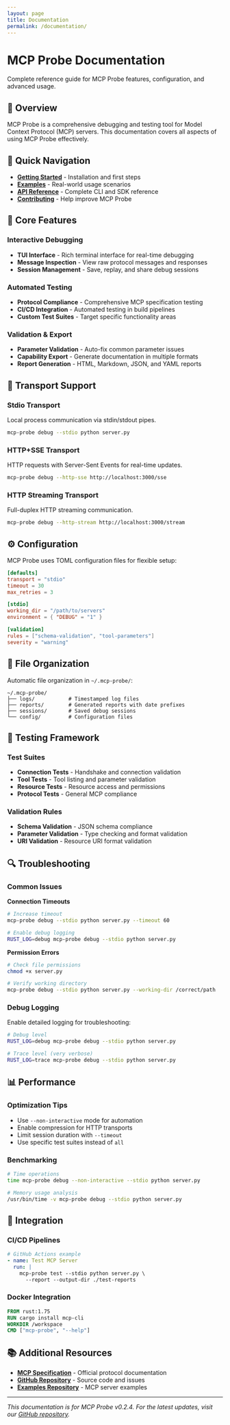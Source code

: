 ```yaml
---
layout: page
title: Documentation
permalink: /documentation/
---
```


# MCP Probe Documentation

Complete reference guide for MCP Probe features, configuration, and advanced usage.

## 📖 Overview

MCP Probe is a comprehensive debugging and testing tool for Model Context Protocol (MCP) servers. This documentation covers all aspects of using MCP Probe effectively.

## 🚀 Quick Navigation

- **[Getting Started](getting-started.html)** - Installation and first steps
- **[Examples](examples.html)** - Real-world usage scenarios  
- **[API Reference](api-reference.html)** - Complete CLI and SDK reference
- **[Contributing](contributing.html)** - Help improve MCP Probe

## 🔧 Core Features

### Interactive Debugging
- **TUI Interface** - Rich terminal interface for real-time debugging
- **Message Inspection** - View raw protocol messages and responses
- **Session Management** - Save, replay, and share debug sessions

### Automated Testing  
- **Protocol Compliance** - Comprehensive MCP specification testing
- **CI/CD Integration** - Automated testing in build pipelines
- **Custom Test Suites** - Target specific functionality areas

### Validation & Export
- **Parameter Validation** - Auto-fix common parameter issues
- **Capability Export** - Generate documentation in multiple formats
- **Report Generation** - HTML, Markdown, JSON, and YAML reports

## 🔌 Transport Support

### Stdio Transport
Local process communication via stdin/stdout pipes.

```bash
mcp-probe debug --stdio python server.py
```

### HTTP+SSE Transport  
HTTP requests with Server-Sent Events for real-time updates.

```bash
mcp-probe debug --http-sse http://localhost:3000/sse
```

### HTTP Streaming Transport
Full-duplex HTTP streaming communication.

```bash
mcp-probe debug --http-stream http://localhost:3000/stream
```

## ⚙️ Configuration

MCP Probe uses TOML configuration files for flexible setup:

```toml
[defaults]
transport = "stdio"
timeout = 30
max_retries = 3

[stdio]
working_dir = "/path/to/servers"
environment = { "DEBUG" = "1" }

[validation]
rules = ["schema-validation", "tool-parameters"]
severity = "warning"
```

## 📁 File Organization

Automatic file organization in `~/.mcp-probe/`:

```
~/.mcp-probe/
├── logs/           # Timestamped log files
├── reports/        # Generated reports with date prefixes
├── sessions/       # Saved debug sessions
└── config/         # Configuration files
```

## 🧪 Testing Framework

### Test Suites
- **Connection Tests** - Handshake and connection validation
- **Tool Tests** - Tool listing and parameter validation
- **Resource Tests** - Resource access and permissions
- **Protocol Tests** - General MCP compliance

### Validation Rules
- **Schema Validation** - JSON schema compliance
- **Parameter Validation** - Type checking and format validation
- **URI Validation** - Resource URI format validation

## 🔍 Troubleshooting

### Common Issues

**Connection Timeouts**
```bash
# Increase timeout
mcp-probe debug --stdio python server.py --timeout 60

# Enable debug logging
RUST_LOG=debug mcp-probe debug --stdio python server.py
```

**Permission Errors**
```bash
# Check file permissions
chmod +x server.py

# Verify working directory
mcp-probe debug --stdio python server.py --working-dir /correct/path
```

### Debug Logging

Enable detailed logging for troubleshooting:

```bash
# Debug level
RUST_LOG=debug mcp-probe debug --stdio python server.py

# Trace level (very verbose)
RUST_LOG=trace mcp-probe debug --stdio python server.py
```

## 📊 Performance

### Optimization Tips
- Use `--non-interactive` mode for automation
- Enable compression for HTTP transports  
- Limit session duration with `--timeout`
- Use specific test suites instead of `all`

### Benchmarking
```bash
# Time operations
time mcp-probe debug --non-interactive --stdio python server.py

# Memory usage analysis
/usr/bin/time -v mcp-probe debug --stdio python server.py
```

## 🔗 Integration

### CI/CD Pipelines
```yaml
# GitHub Actions example
- name: Test MCP Server
  run: |
    mcp-probe test --stdio python server.py \
      --report --output-dir ./test-reports
```

### Docker Integration
```dockerfile
FROM rust:1.75
RUN cargo install mcp-cli
WORKDIR /workspace
CMD ["mcp-probe", "--help"]
```

## 📚 Additional Resources

- **[MCP Specification](https://spec.modelcontextprotocol.io/)** - Official protocol documentation
- **[GitHub Repository](https://github.com/conikeec/mcp-probe)** - Source code and issues
- **[Examples Repository](https://github.com/modelcontextprotocol/servers)** - MCP server examples

---

*This documentation is for MCP Probe v0.2.4. For the latest updates, visit our [GitHub repository](https://github.com/conikeec/mcp-probe).*
